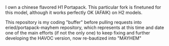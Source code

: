  I own a chinese flavored H1 Portapack. This particular fork is finetuned for this model, although it works perfectly OK (AFAIK) on H2 models.

 This repository is my coding "buffer" before pulling requests into eried/portapack-mayhem repository, which represents at this time and date one of the main efforts (if not the only one) to keep fixing and further developing the HAVOC version, now re-bautized into "MAYHEM"
